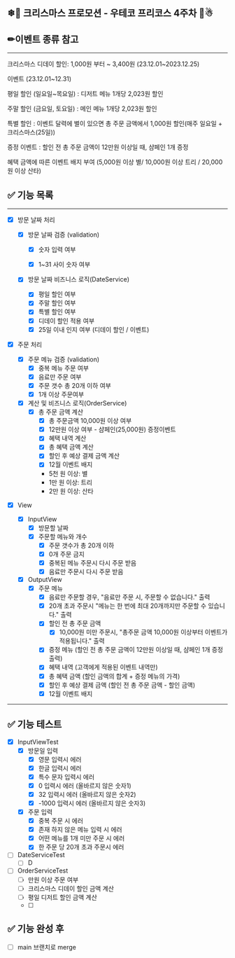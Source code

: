 ## ❄🎁 크리스마스 프로모션 - 우테코 프리코스 4주차 🌲☃

## ✏이벤트 종류 참고

------

크리스마스 디데이 할인: 1,000원 부터 ~ 3,400원 (23.12.01~2023.12.25)

이벤트 (23.12.01~12.31)

평일 할인 (일요일~목요일) : 디저트 메뉴 1개당 2,023원 할인

주말 할인 (금요일, 토요일) : 메인 메뉴 1개당 2,023원 할인

특별 할인 : 이벤트 달력에 별이 있으면 총 주문 금액에서 1,000원 할인(매주 일요일 + 크리스마스(25일))

증정 이벤트 : 할인 전 총 주문 금액이 12만원 이상일 때, 샴페인 1개 증정

혜택 금액에 따른 이벤트 배지 부여 (5,000원 이상 별/ 10,000원 이상 트리 / 20,000원 이상 산타)



## ✅ 기능 목록

---

- [x] 방문 날짜 처리

  - [x] 방문 날짜 검증 (validation)

    - [x] 숫자 입력 여부

    - [x] 1~31 사이 숫자 여부

  - [x] 방문 날짜 비즈니스 로직(DateService)
    - [x] 평일 할인 여부
    - [x] 주말 할인 여부
    - [x] 특별 할인 여부
    - [x] 디데이 할인 적용 여부
    - [x] 25일 이내 인지 여부 (디데이 할인 / 이벤트)

- [x] 주문 처리
  - [x] 주문 메뉴 검증 (validation)
    - [x] 중복 메뉴 주문 여부
    - [x] 음료만 주문 여부
    - [x] 주문 갯수 총 20개 이하 여부
    - [x] 1개 이상 주문여부

  - [x] 계산 및 비즈니스 로직(OrderService)
    - [x] 총 주문 금액 계산
      - [x] 총 주문금액 10,000원 이상 여부
      - [x] 12만원 이상 여부 - 샴페인(25,000원) 증정이벤트
      - [x] 혜택 내역 계산
      - [x] 총 혜택 금액 계산
      - [x] 할인 후 예상 결제 금액 계산
      - [x] 12월 이벤트 배지 
      - 5천 원 이상: 별
      - 1만 원 이상: 트리
      - 2만 원 이상: 산타

- [x] View
  - [x] InputView
    - [x] 방문할 날짜
    - [x] 주문할 메뉴와 개수
      - [x] 주문 갯수가 총 20개 이하
      - [x] 0개 주문 금지
      - [x] 중복된 메뉴 주문시 다시 주문 받음
      - [x] 음료만 주문시 다시 주문 받음

  - [x] OutputView
    - [x] 주문 메뉴
      - [x] 음료만 주문할 경우, "음료만 주문 시, 주문할 수 없습니다." 출력
      - [x] 20개 초과 주문시 "메뉴는 한 번에 최대 20개까지만 주문할 수 있습니다." 출력
      - [x] 할인 전 총 주문 금액
        - [x] 10,000원 미만 주문시, "총주문 금액 10,000원 이상부터 이벤트가 적용됩니다." 출력
      - [x] 증정 메뉴 (할인 전 총 주문 금액이 12만원 이상일 때, 샴페인 1개 증정 출력)
      - [x] 혜택 내역 (고객에게 적용된 이벤트 내역만)
      - [x] 총 혜택 금액 (할인 금액의 합계 + 증정 메뉴의 가격)
      - [x] 할인 후 예상 결제 금액 (할인 전 총 주문 금액 - 할인 금액)
      - [x] 12월 이벤트 배지

---

## ✅ 기능 테스트

- [x] InputViewTest
  - [x] 방문일 입력
    - [x] 영문 입력시 에러
    - [x] 한글 입력시 에러
    - [x] 특수 문자 입력시 에러
    - [x] 0 입력시 에러 (올바르지 않은 숫자1)
    - [x] 32 입력시 에러 (올바르지 않은 숫자2)
    - [x] -1000 입력시 에러 (올바르지 않은 숫자3)
  - [x] 주문 입력
    - [x] 중복 주문 시 에러
    - [x] 존재 하지 않은 메뉴 입력 시 에러
    - [x] 어떤 메뉴를 1개 미만 주문 시 에러
    - [x] 한 주문 당 20개 초과 주문시 에러

- [ ] DateServiceTest
  - [ ] D
- [ ] OrderServiceTest
  - [ ] 만원 이상 주문 여부
  - [ ] 크리스마스 디데이 할인 금액 계산
  - [ ] 평일 디저트 할인 금액 계산
  - [ ] 

## ✅ 기능 완성 후

- [ ] main 브랜치로 merge